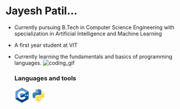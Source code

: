 # Jayesh Patil...
- Currently pursuing B.Tech in Computer Science Engineering with specialization in Artificial Intelligence and Machine Learning
- A first year student at VIT
- Currently learning the fundamentals and basics of programming languages.
  ![coding_gif][coding_gif_link]
  
  ### Languages and tools
  <p align = "left"> <img src="https://raw.githubusercontent.com/devicons/devicon/master/icons/cplusplus/cplusplus-original.svg" alt="cplusplus" width="40" height="40"/> 
  <img src="https://raw.githubusercontent.com/devicons/devicon/master/icons/python/python-original.svg" alt="python" width="40" height="40"/>
  </p>


[coding_gif_link]: https://media1.tenor.com/m/2nKSTDDekOgAAAAC/coding-kira.gif
